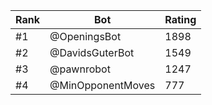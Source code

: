 Rank|Bot|Rating
---|---|---
#1|@OpeningsBot|1898
#2|@DavidsGuterBot|1549
#3|@pawnrobot|1247
#4|@MinOpponentMoves|777
